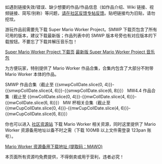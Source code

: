 <script setup>
    import ClipboardButton from '../components/ButtonClipboard.vue';
    
    // Set the date of game collections here.
    // 请在此设置作品汇总日期。

    const mwCollDate    = "20240504"
    const mwCupCollDate = "20241104"
    const smwpCollDate  = "20250127"
</script>

如遇到链接失效/错误、缺少想要的作品/作品信息（如作品介绍、Wiki 链接、视频链接、简写/别称）等问题，[请在社区反馈专帖反馈](https://www.marioforever.net/thread-1635-1-1.html)。贴吧链接均为旧贴，请勿挖坟。

游玩作品前需要先下载 Super Mario Worker Project。SMWP 下载页包含了所有可用的版本，建议下载最新版；作品列表中的 SMWP 版本号旁也有对应版本的下载按钮。不要忘了下载并解压音乐包！

<a class="md-button" target="_blank" href="https://smwp.marioforever.net/downloads/">Super Mario Worker Project 下载页</a>
<a class="md-button" target="_blank" href="https://file.marioforever.net/smwp/Data.7z">最新版 Super Mario Worker Project 音乐包</a>

为方便玩家，特别提供了 Mario Worker 作品合集，合集内包含了大部分不附带 Mario Worker 本体的作品。

<a class="md-button" target="_blank" :href="`https://file.marioforever.net/Mario%20Worker/SMWP%E4%BD%9C%E5%93%81%E6%B1%87%E6%80%BB${smwpCollDate}.7z`">SMWP 作品合集（截止至 {{smwpCollDate.slice(0, 4)}}-{{smwpCollDate.slice(4, 6)}}-{{smwpCollDate.slice(6, 8)}}）</a>
<a class="md-button" target="_blank" :href="`https://file.marioforever.net/Mario%20Worker/MW4.4%E4%BD%9C%E5%93%81%E6%B1%87%E6%80%BB${mwCollDate}.7z`">MW4.4 作品合集（截止至 {{mwCollDate.slice(0, 4)}}-{{mwCollDate.slice(4, 6)}}-{{mwCollDate.slice(6, 8)}}）</a>
<a class="md-button" target="_blank" :href="`https://file.marioforever.net/Mario%20Worker/MW%E6%9D%AF%E7%9B%B8%E5%85%B3%E6%B1%87%E6%80%BB${mwCupCollDate}.7z`">MW 杯相关合集（截止至 {{mwCupCollDate.slice(0, 4)}}-{{mwCupCollDate.slice(4, 6)}}-{{mwCupCollDate.slice(6, 8)}}）</a>

你也可以进入 [社区资源站](https://file.marioforever.net/Mario%20Worker/) 下载 Mario Worker 相关资源，同时这里提供了 Mario Worker 资源备用地址以备不时之需（下载 100MB 以上文件需登录 123pan 账号）。

<a class="md-button" target="_blank" href="https://www.123pan.com/s/U3vrVv-uruf.html">Mario Worker 资源备用下载地址 (提取码：MAWO)</a><ClipboardButton lan="zh" code="MAWO" />

本页面所有资源均免费提供，不得倒卖或用于营利，违者必究！